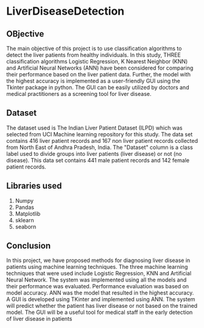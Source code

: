 # LiverDiseaseDetection
## OBjective
The main objective of this project is to use classification algorithms to detect the liver patients from healthy individuals. In this study, THREE classification algorithms Logistic Regression, K Nearest Neighbor (KNN) and Artificial Neural Networks (ANN) have been considered for comparing their performance based on the liver patient data. Further, the model with the highest accuracy is implemented as a user-friendly GUI using the Tkinter package in python. The GUI can be easily utilized by doctors and medical practitioners as a screening tool for liver disease. 
## Dataset
The dataset used is The Indian Liver Patient Dataset (ILPD) which was selected from UCI Machine learning repository for this study. The data set contains 416 liver patient records and 167 non liver patient records collected from North East of Andhra Pradesh, India. The "Dataset" column is a class label used to divide groups into liver patients (liver disease) or not (no disease). This data set contains 441 male patient records and 142 female patient records.
## Libraries used
1.	Numpy
2.	Pandas
3.	Matplotlib
4.	sklearn
5.	seaborn
## Conclusion
In this project, we have proposed methods for diagnosing liver disease in patients using machine learning techniques. The three machine learning techniques that were used include Logistic Regression, KNN and Artificial Neural Network. The system was implemented using all the models and their performance was evaluated. Performance evaluation was based on model accuracy. ANN was the model that resulted in the highest accuracy. A GUI is developed using TKinter and implemented using ANN. The system will predict whether the patient has liver disease or not based on the trained model. The GUI will be a useful tool for medical staff in the early detection of liver disease in patients

